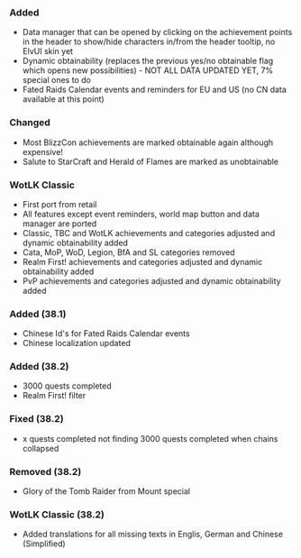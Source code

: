 ### Added
- Data manager that can be opened by clicking on the achievement points in the header to show/hide characters in/from the header tooltip, no ElvUI skin yet
- Dynamic obtainability (replaces the previous yes/no obtainable flag which opens new possibilities) - NOT ALL DATA UPDATED YET, 7% special ones to do
- Fated Raids Calendar events and reminders for EU and US (no CN data available at this point)

### Changed
- Most BlizzCon achievements are marked obtainable again although expensive!
- Salute to StarCraft and Herald of Flames are marked as unobtainable

### WotLK Classic
- First port from retail
- All features except event reminders, world map button and data manager are ported
- Classic, TBC and WotLK achievements and categories adjusted and dynamic obtainability added
- Cata, MoP, WoD, Legion, BfA and SL categories removed
- Realm First! achievements and categories adjusted and dynamic obtainability added
- PvP achievements and categories adjusted and dynamic obtainability added

### Added (38.1)
- Chinese Id's for Fated Raids Calendar events
- Chinese localization updated

### Added (38.2)
- 3000 quests completed
- Realm First! filter

### Fixed (38.2)
- x quests completed not finding 3000 quests completed when chains collapsed

### Removed (38.2)
- Glory of the Tomb Raider from Mount special

### WotLK Classic (38.2)
- Added translations for all missing texts in Englis, German and Chinese (Simplified)
